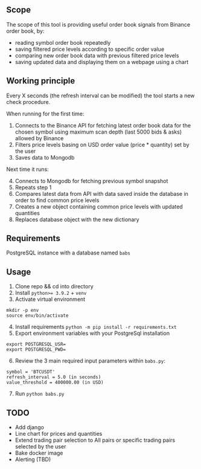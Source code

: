 ## Scope
The scope of this tool is providing useful order book signals from Binance order book, by:
- reading symbol order book repeatedly
- saving filtered price levels according to specific order value
- comparing new order book data with previous filtered price levels
- saving updated data and displaying them on a webpage using a chart


## Working principle
Every X seconds (the refresh interval can be modified) the tool starts a new check procedure.

When running for the first time:

1. Connects to the Binance API for fetching latest order book data for the chosen symbol using maximum scan depth (last 5000 bids & asks) allowed by Binance
3. Filters price levels basing on USD order value (price * quantity) set by the user
3. Saves data to Mongodb

Next time it runs:

4. Connects to Mongodb for fetching previous symbol snapshot
6. Repeats step 1
7. Compares latest data from API with data saved inside the database in order to find common price levels
8. Creates a new object containing common price levels with updated quantities
9. Replaces database object with the new dictionary


## Requirements
PostgreSQL instance with a database named `babs`


## Usage
1. Clone repo && cd into directory
2. Install `python>= 3.9.2` + `venv`
3. Activate virtual environment
```
mkdir -p env
source env/bin/activate
```
4. Install requirements `python -m pip install -r requirements.txt`
5. Export environment variables with your PostgreSql installation
```
export POSTGRESQL_USR=
export POSTGRESQL_PWD=
```
6. Review the 3 main required input parameters within `babs.py`:
```
symbol = 'BTCUSDT'
refresh_interval = 5.0 (in seconds)
value_threshold = 400000.00 (in USD)
```
7. Run `python babs.py`


## TODO
- Add django
- Line chart for prices and quantities
- Extend trading pair selection to All pairs or specific trading pairs selected by the user
- Bake docker image
- Alerting (TBD)
